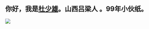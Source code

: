  ## 你好，我是<a href="https://shaoxiongdu.cn" target="_blank">杜少雄</a>。山西吕梁人 。99年小伙纸。
   <img src="https://github-readme-stats.vercel.app/api?cache_seconds=1800&username=shaoxiongdu&hide_border=false&show_icons=true&width=450&include_all_commits=true&count_private=true&theme=buefy&line_hight=20" />

  



